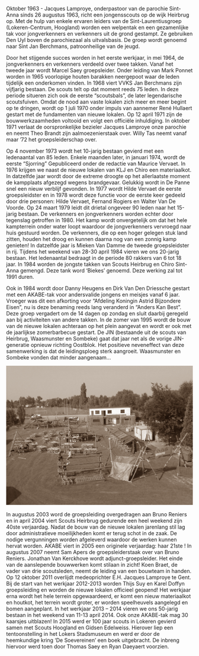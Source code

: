Oktober 1963 -  Jacques Lamproye, onderpastoor van de parochie Sint-Anna sinds 26 augustus 1963, richt een jongensscouts op de wijk Heirbrug op. Met de hulp van enkele ervaren leiders van de Sint-Laurentiusgroep (Lokeren-Centrum, Hoogland) worden een welpentak en een gezamenlijke tak voor jongverkenners en verkenners uit de grond gestampt. Ze gebruiken Den Uyl boven de parochiezaal als uitvalsbasis. De groep wordt genoemd naar Sint Jan Berchmans, patroonheilige van de jeugd.

Door het stijgende succes worden in het eerste werkjaar, in mei 1964, de jongverkenners en verkenners verdeeld over twee takken. Vanaf het tweede jaar wordt Marcel Saey groepsleider.
Onder leiding van Mark Ponnet worden in 1965 voorlopige houten barakken neergepoot waar de leden tijdelijk een onderkomen vinden. 
In 1968 viert VVKS Jan Berchmans zijn vijfjarig bestaan. De scouts telt op dat moment reeds 75 leden. In deze periode situeren zich ook de eerste “scoutsbals”, de later legendarische scoutsfuiven.
Omdat de nood aan vaste lokalen zich meer en meer begint op te dringen, wordt op 1 juli 1970 onder impuls van aannemer René Hullaert gestart met de fundamenten van nieuwe lokalen. Op 12 april 1971 zijn de bouwwerkzaamheden voltooid en volgt een officiële inhuldiging.
In oktober 1971 verlaat de oorspronkelijke bezieler Jacques Lamproye onze parochie en neemt Theo Brandt zijn aalmoezenierstaak over. Willy Tas neemt vanaf maar ’72 het groepsleiderschap over.

Op 4 november 1973 wordt het 10-jarig bestaan gevierd met een ledenaantal van 85 leden. Enkele maanden later, in januari 1974, wordt de eerste “Sjorring” Gepubliceerd onder de redactie van Maurice Vervaet.
In 1976 krijgen we naast de nieuwe lokalen van KLJ en Chiro een materiaalkot. In datzelfde jaar wordt door de extreme droogte op het allerlaatste moment de kampplaats afgezegd wegens brandgevaar. Gelukkig wordt in De Panne snel een nieuw verblijf gevonden.
In 1977 wordt Hilde Vervaet de eerste groepsleidster en in 1978 wordt deze functie voor de eerste keer gedeeld door drie personen: Hilde Vervaet, Fernand Rogiers en Walter Van De Voorde. Op 24 maart 1979 leidt dit drietal ongeveer 90 leden naar het 15-jarig bestaan.
De verkenners en jongverkenners worden echter door tegenslag getroffen in 1980. Het kamp wordt onvergetelijk om dat het hele kampterrein onder water loopt waardoor de jongverkenners vervroegd naar huis gestuurd worden. De verkenners, die op een hoger gelegen stuk land zitten, houden het droog en kunnen daarna nog van een zonnig kamp genieten! In datzelfde jaar is Mieken Van Damme de tweede groepsleidster in rij.
Tijdens het weekend van 28-30 april 1984 vieren we ons 20-jarig bestaan. Het ledenaantal bedraagt in de periode 80 rakkers van 6 tot 18 jaar.
In 1984 worden de jongste takken van Scouts Heirbrug en Chiro Sint-Anna gemengd. Deze tank word ‘Biekes’ genoemd. Deze werking zal tot 1991 duren.

Ook in 1984 wordt door Danny Heugens en Dirk Van Den Driessche gestart met een AKABE-tak voor andersvalide jongens en meisjes vanaf 6 jaar. Vroeger was dit een afkorting voor “Afdeling Koningin Astrid Bijzondere Eisen”, nu is deze benaming reeds lang veranderd in “Anders Kan Best”. Deze groep vergadert om de 14 dagen op zondag en sluit daarbij geregeld aan bij activiteiten van andere takken.
In de zomer van 1995 wordt de bouw van de nieuwe lokalen achteraan op het plein aangevat en wordt er ook met de jaarlijkse zomerbarbecue gestart. De JIN (bestaande uit de scouts van Heirbrug, Waasmunster en Sombeke) gaat dat jaar net als de vorige JIN-generatie opnieuw richting Oostblok. Het positieve neveneffect van deze samenwerking is dat de leidingsploeg sterk aangroeit. Waasmunster en Sombeke vonden dat minder aangenaam…

![](/assets/img/scouts_bbq.png)

In augustus 2003 word de groepsleiding overgedragen aan Bruno Reniers en in april 2004 viert Scouts Heirbrug gedurende een heel weekend zijn 40ste verjaardag. Nadat de bouw van de nieuwe lokalen jarenlang stil lag door administratieve moeilijkheden komt er terug schot in de zaak. De nodige vergunningen worden afgeleverd waardoor de werken kunnen hervat worden.
AKABE viert in 2005 een originele verjaardag: haar 21ste !
In augustus 2007 neemt Sam Apers de groepsleiderstaak over van Bruno Reniers. Jonathan Van Kerckhove wordt adjunct-groepsleider. Het einde van de aanslepende bouwwerken komt stilaan in zicht! Koen Braet, de vader van drie scoutsleden, neemt de leiding van een bouwteam in handen.
Op 12 oktober 2011 overlijdt medeoprichter E.H. Jacques Lamproye te Gent.
Bij de start van het werkjaar 2012-2013 worden Thijs Suy en Karel Doffyn groepsleiding en worden de nieuwe lokalen officieel geopend! Het werkjaar erna wordt het hele terrein opgewaardeerd, er komt een nieuw materiaalkot en houtkot, het terrein wordt groter, er worden speelheuvels aangelegd en bomen aangeplant.
In het werkjaar 2013 – 2014 vieren we ons 50-jarig bestaan in het weekend van 11-13 april 2014. Ook onze AKABE-tak mag 30 kaarsjes uitblazen!
In 2015 werd er 100 jaar scouts in Lokeren gevierd samen met Scouts Hoogland en Gidsen Edelweiss. Hierover liep een tentoonstelling in het Lokers Stadsmuseum en werd er door de heemkundige kring ‘De Soevereinen’ een boek uitgebracht. De inbreng hiervoor werd toen door Thomas Saey en Ryan Daeyaert voorzien.
